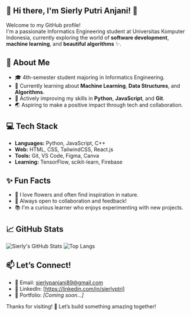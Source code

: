 ## 🌼 Hi there, I'm Sierly Putri Anjani! 👋

Welcome to my GitHub profile!  
I'm a passionate Informatics Engineering student at Universitas Komputer Indonesia, currently exploring the world of **software development**, **machine learning**, and **beautiful algorithms** ✨.

## 🌸 About Me
- 🎓 4th-semester student majoring in Informatics Engineering.
- 🤖 Currently learning about **Machine Learning**, **Data Structures**, and **Algorithms**.
- 🌱 Actively improving my skills in **Python**, **JavaScript**, and **Git**.
- 🌏 Aspiring to make a positive impact through tech and collaboration.

## 💻 Tech Stack
- **Languages:** Python, JavaScript, C++
- **Web:** HTML, CSS, TailwindCSS, React.js
- **Tools:** Git, VS Code, Figma, Canva
- **Learning:** TensorFlow, scikit-learn, Firebase

## ✨ Fun Facts
- 🌷 I love flowers and often find inspiration in nature.
- 💬 Always open to collaboration and feedback!
- 📚 I'm a curious learner who enjoys experimenting with new projects.

## 📈 GitHub Stats
![Sierly's GitHub Stats](https://github-readme-stats.vercel.app/api?username=sierlyptri&show_icons=true&theme=radical)
![Top Langs](https://github-readme-stats.vercel.app/api/top-langs/?username=sierlyptri&layout=compact&theme=radical)

## 📫 Let’s Connect!
- 📧 Email: sierlypanjani89@gmail.com
- 💼 LinkedIn: [https://linkedin.com/in/sierlyptri]
- 🌸 Portfolio: *[Coming soon...]*

Thanks for visiting! 🌟 Let’s build something amazing together!
